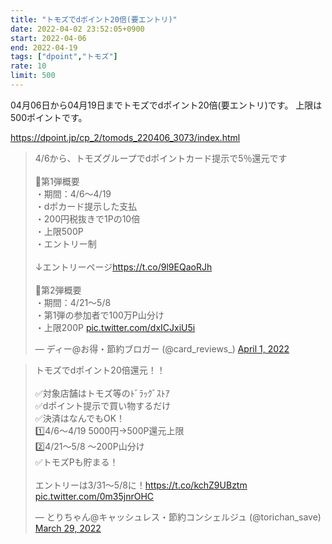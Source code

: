 ```yaml
---
title: "トモズでdポイント20倍(要エントリ)"
date: 2022-04-02 23:52:05+0900
start: 2022-04-06
end: 2022-04-19
tags: ["dpoint","トモズ"]
rate: 10
limit: 500
---
```


04月06日から04月19日までトモズでdポイント20倍(要エントリ)です。
上限は500ポイントです。

https://dpoint.jp/cp_2/tomods_220406_3073/index.html

<blockquote class="twitter-tweet"><p lang="ja" dir="ltr">4/6から、トモズグループでdポイントカード提示で5％還元です<br><br>🔹第1弾概要<br>・期間：4/6～4/19<br>・dポカード提示した支払<br>・200円税抜きで1Pの10倍<br>・上限500P<br>・エントリー制<br><br>↓エントリーページ<a href="https://t.co/9l9EQaoRJh">https://t.co/9l9EQaoRJh</a><br><br>🔹第2弾概要<br>・期間：4/21～5/8<br>・第1弾の参加者で100万P山分け<br>・上限200P <a href="https://t.co/dxICJxiU5i">pic.twitter.com/dxICJxiU5i</a></p>&mdash; ディー@お得・節約ブロガー (@card_reviews_) <a href="https://twitter.com/card_reviews_/status/1509720226279325697?ref_src=twsrc%5Etfw">April 1, 2022</a></blockquote> <script async src="https://platform.twitter.com/widgets.js" charset="utf-8"></script>
<blockquote class="twitter-tweet"><p lang="ja" dir="ltr">トモズでdポイント20倍還元！！<br><br>✅対象店舗はトモズ等のﾄﾞﾗｯｸﾞｽﾄｱ<br>✅dポイント提示で買い物するだけ<br>✅決済はなんでもOK！<br>1️⃣4/6〜4/19 5000円→500P還元上限<br>2️⃣4/21〜5/8 〜200P山分け<br>✅トモズPも貯まる！<br><br>エントリーは3/31〜5/8に！<a href="https://t.co/kchZ9UBztm">https://t.co/kchZ9UBztm</a> <a href="https://t.co/0m35jnrOHC">pic.twitter.com/0m35jnrOHC</a></p>&mdash; とりちゃん@キャッシュレス・節約コンシェルジュ (@torichan_save) <a href="https://twitter.com/torichan_save/status/1508947391394680832?ref_src=twsrc%5Etfw">March 29, 2022</a></blockquote> <script async src="https://platform.twitter.com/widgets.js" charset="utf-8"></script>

